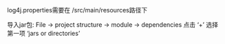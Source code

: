 log4j.properties需要在 /src/main/resources路径下

导入jar包:
File -> project structure -> module -> dependencies
点击 ‘+’ 选择第一项 ‘jars or directories’
